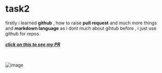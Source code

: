 # task2

firstly i learned **github** , how to raise **pull request** and much more things
and **markdown language** as i dont much about gihtub before , i just use github for repos
<br></br>
***[click on this to see my ***PR***](https://github.com/technojam/Hacktoberfest-2020-Baby/pull/191)***

<br></br>
![image](https://user-images.githubusercontent.com/81116984/113518261-c490da00-95a2-11eb-8d37-0be7fcf6eb54.png)



